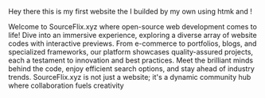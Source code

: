 Hey there this is my first website the I builded by my own using htmk and !

Welcome to SourceFlix.xyz
where open-source web development comes to life! Dive into an immersive experience, exploring a diverse array of website codes with interactive previews. From e-commerce to portfolios, blogs, and specialized frameworks, our platform showcases quality-assured projects, each a testament to innovation and best practices. Meet the brilliant minds behind the code, enjoy efficient search options, and stay ahead of industry trends. SourceFlix.xyz is not just a website; it's a dynamic community hub where collaboration fuels creativity
